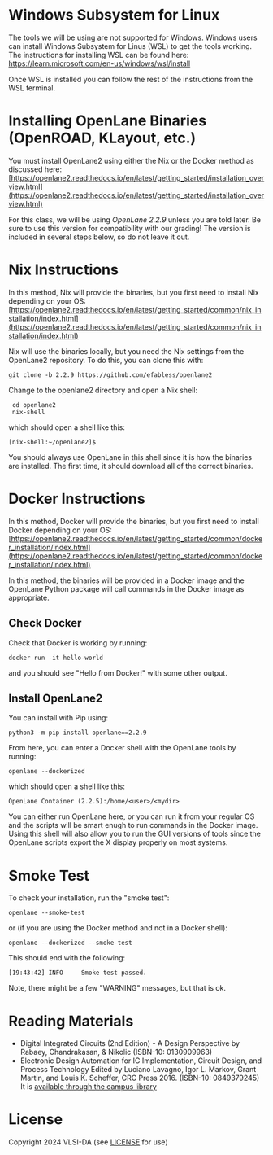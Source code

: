 # Windows Subsystem for Linux

The tools we will be using are not supported for Windows. Windows users can install Windows Subsystem for Linus (WSL)
to get the tools working. The instructions for installing WSL can be found here:
https://learn.microsoft.com/en-us/windows/wsl/install

Once WSL is installed you can follow the rest of the instructions from the WSL terminal.

# Installing OpenLane Binaries (OpenROAD, KLayout, etc.)

You must install OpenLane2 using either the Nix or the Docker method as discussed here:
[https://openlane2.readthedocs.io/en/latest/getting_started/installation_overview.html](https://openlane2.readthedocs.io/en/latest/getting_started/installation_overview.html)

For this class, we will be using *OpenLane 2.2.9* unless you are told later. Be sure to use this 
version for compatibility with our grading! The version is included in several steps below, so do not
leave it out.

# Nix Instructions

In this method, Nix will provide the binaries, but you first need to install Nix depending on your OS:
[https://openlane2.readthedocs.io/en/latest/getting_started/common/nix_installation/index.html](https://openlane2.readthedocs.io/en/latest/getting_started/common/nix_installation/index.html)

Nix will use the binaries locally, but you need the Nix settings from the OpenLane2 repository.
To do this, you can clone this with:
```
git clone -b 2.2.9 https://github.com/efabless/openlane2
```

Change to the openlane2 directory and open a Nix shell:
```
 cd openlane2
 nix-shell
```
which should open a shell like this:
```
[nix-shell:~/openlane2]$
```

You should always use OpenLane in this shell since it is how the binaries are installed. 
The first time, it should download all of the correct binaries.

# Docker Instructions

In this method, Docker will provide the binaries, but you first need to install Docker depending on your OS:
[https://openlane2.readthedocs.io/en/latest/getting_started/common/docker_installation/index.html](https://openlane2.readthedocs.io/en/latest/getting_started/common/docker_installation/index.html)

In this method, the binaries will be provided in a Docker image and the
OpenLane Python package will call commands in the Docker image as appropriate.

## Check Docker

Check that Docker is working by running:
```
docker run -it hello-world
```

and you should see "Hello from Docker!" with some other output.

## Install OpenLane2

You can install with Pip using:
```
python3 -m pip install openlane==2.2.9
```

From here, you can enter a Docker shell with the OpenLane tools by running:
```
openlane --dockerized
```
which should open a shell like this:
```
OpenLane Container (2.2.5):/home/<user>/<mydir>
```

You can either run OpenLane here, or you can run it from your regular OS and
the scripts will be smart enugh to run commands in the Docker image. Using this
shell will also allow you to run the GUI versions of tools since the OpenLane
scripts export the X display properly on most systems. 

# Smoke Test

To check your installation, run the "smoke test":
```
openlane --smoke-test
```
or (if you are using the Docker method and not in a Docker shell):
```
openlane --dockerized --smoke-test
```
This should end with the following:
```
[19:43:42] INFO     Smoke test passed.
```
Note, there might be a few "WARNING" messages, but that is ok.


# Reading Materials

- Digital Integrated Circuits (2nd Edition) - A Design Perspective by Rabaey, Chandrakasan, & Nikolic (ISBN-10: 0130909963) 
- Electronic Design Automation for IC Implementation, Circuit Design, and Process Technology Edited by Luciano Lavagno, Igor L. Markov, Grant Martin, and Louis K. Scheffer, CRC Press 2016. (ISBN-10: 0849379245) It is [available through the campus library](https://ucsc.primo.exlibrisgroup.com/permalink/01CDL_SCR_INST/gfkjds/informaworld_s10_1201_9781315215112_version2) 
  
# License

Copyright 2024 VLSI-DA (see [LICENSE](LICENSE) for use)
